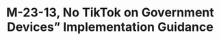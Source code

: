 ---
highlight: "false" 
title: "M-23-13, No TikTok on Government Devices” Implementation Guidance"
description: "Applies to “the social networking service TikTok or any successor application or service of TikTok developed or provided by ByteDance Limited or an entity owned by ByteDance Limited” (“covered application”) and applies to all “executive agencies”. Applies to not only information technology (IT) owned or operated by agencies, but also IT “used by a contractor under a contract with the executive agency that requires the use” of that IT, whether expressly or “to a significant extent in the performance of a service or the furnishing of a product.”
"
url-link: "https://www.whitehouse.gov/wp-content/uploads/2023/02/M-23-13-No-TikTok-on-Government-Devices-Implementation-Guidance_final.pdf"
type: "PDF"
gov-only: "false"
is-external: "true"
publication-date: "February 27, 2023"
reading-time: "5"
resource-type: "guidance"
filter: "p-filter"
audience: "security-compliance"
branded-offerings: "acquisition-policy-it-category"
---
